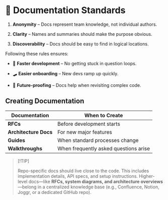 # 📜 Documentation Standards

1. **Anonymity** – Docs represent team knowledge, not individual authors.

2. **Clarity** – Names and summaries should make the purpose obvious.

3. **Discoverability** – Docs should be easy to find in logical locations.

Following these rules ensures:

* 🚀 **Faster development** – No getting stuck in question loops.

* 🛹 **Easier onboarding** – New devs ramp up quickly.

* 🔮 **Future-proofing** – Docs help when revisiting complex code.

## **Creating Documentation**

| Documentation         | When to Create                          |
|-----------------------|-----------------------------------------|
| **RFCs**             | Before development starts               |
| **Architecture Docs**| For new major features                  |
| **Guides**           | When standard processes change          |
| **Walkthroughs**     | When frequently asked questions arise   |

> \[!TIP]
>
> Repo-specific docs should live close to the code. This includes implementation details, API specs, and setup instructions. Higher-level docs—like **RFCs, system diagrams, and architecture overviews**—belong in a centralized knowledge base (e.g., Confluence, Notion, Joggr, or a dedicated GitHub repo).
